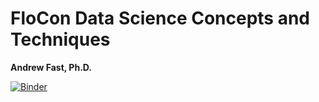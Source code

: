 # FloCon Data Science Concepts and Techniques
__Andrew Fast, Ph.D.__

[![Binder](https://mybinder.org/badge_logo.svg)](https://mybinder.org/v2/gh/notslow/flocon-course/master)
